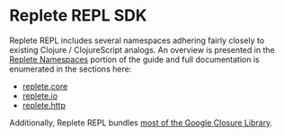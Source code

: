# Replete REPL SDK

Replete REPL includes several namespaces adhering fairly closely to existing 
Clojure / ClojureScript analogs. An overview is presented in the 
[Replete Namespaces](replete-namespaces.html) portion of the guide and
full documentation is enumerated in the sections here:

* [replete.core](replete-core.html)
* [replete.io](replete-io.html)
* [replete.http](replete-http.html)

Additionally, Replete REPL bundles [most of the Google Closure Library](gcl.html).
